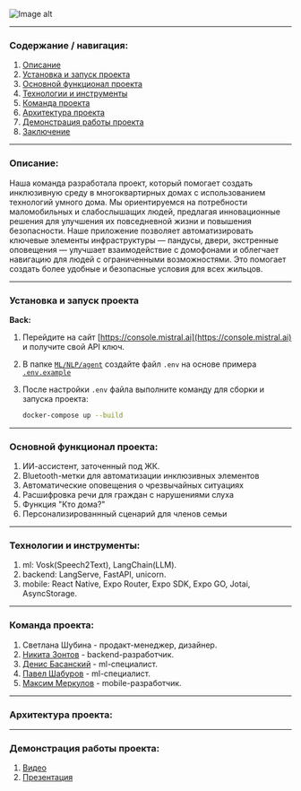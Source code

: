 ![Image alt](https://gitlab.com/misis_go/system_hack_mts/-/blob/main/mtstruetech.png?ref_type=heads)

---
### Содержание / навигация:
1. [Описание](#описание)  
2. [Установка и запуск проекта](#установка-и-запуск-проекта)  
3. [Основной функционал проекта](#основной-функционал-проекта)  
4. [Технологии и инструменты](#технологии-и-инструменты)  
5. [Команда проекта](#команда-проекта)  
6. [Архитектура проекта](#архитектура-и-структура-проекта)  
7. [Демонстрация работы проекта](#демонстрация-работы-проекта)  
8. [Заключение](#заключение)  

---

### Описание:
Наша команда разработала проект, который помогает создать инклюзивную среду в многоквартирных домах с использованием технологий умного дома. Мы ориентируемся на потребности маломобильных и слабослышащих людей, предлагая инновационные решения для улучшения их повседневной жизни и повышения безопасности. Наше приложение позволяет автоматизировать ключевые элементы инфраструктуры — пандусы, двери, экстренные оповещения — улучшает взаимодействие с домофонами и облегчает навигацию для людей с ограниченными возможностями. Это помогает создать более удобные и безопасные условия для всех жильцов.


---

### Установка и запуск проекта

**Back:**
1. Перейдите на сайт [https://console.mistral.ai](https://console.mistral.ai) и получите свой API ключ.
2. В папке [`ML/NLP/agent`](ML/NLP/agent/) создайте файл `.env` на основе примера [`.env.example`](ML/.env.example)
3. После настройки `.env` файла выполните команду для сборки и запуска проекта:

   ```bash
   docker-compose up --build
---

### Основной функционал проекта:

1. ИИ-ассистент, заточенный под ЖК.
2. Bluetooth-метки для автоматизации инклюзивных элементов
3. Автоматические оповещения о чрезвычайных ситуациях
4. Расшифровка речи для граждан с нарушениями слуха
5. Функция "Кто дома?"
6. Персонализированнный сценарий для членов семьи

---

### Технологии и инструменты:

1. ml: Vosk(Speech2Text), LangChain(LLM).
2. backend: LangServe, FastAPI, unicorn.
3. mobile: React Native, Expo Router, Expo SDK, Expo GO, Jotai, AsyncStorage.

--- 

### Команда проекта:

1. Светлана Шубина - продакт-менеджер, дизайнер.
2. [Никита Зонтов](https://github.com/zoLikeCode) - backend-разработчик.
3. [Денис Басанский](https://github.com/Bigilittle) - ml-специалист.
4. [Павел Шабуров](https://github.com/Shavelo) - ml-специалист.
5. [Максим Меркулов](https://github.com/spioncino) - mobile-разработчик.

---

### Архитектура проекта:

---

### Демонстрация работы проекта:

1. [Видео]()
2. [Презентация]()

